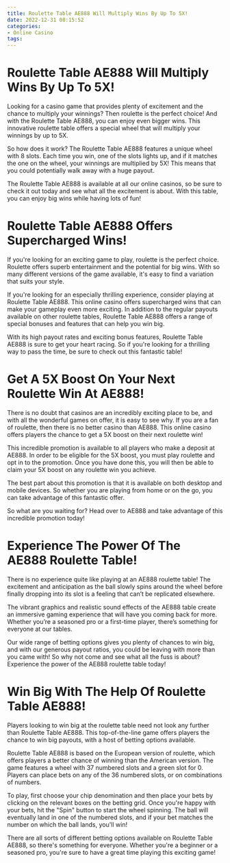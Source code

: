```yaml
---
title: Roulette Table AE888 Will Multiply Wins By Up To 5X!
date: 2022-12-31 08:15:52
categories:
- Online Casino
tags:
---
```



#  Roulette Table AE888 Will Multiply Wins By Up To 5X!

Looking for a casino game that provides plenty of excitement and the chance to multiply your winnings? Then roulette is the perfect choice! And with the Roulette Table AE888, you can enjoy even bigger wins. This innovative roulette table offers a special wheel that will multiply your winnings by up to 5X.

So how does it work? The Roulette Table AE888 features a unique wheel with 8 slots. Each time you win, one of the slots lights up, and if it matches the one on the wheel, your winnings are multiplied by 5X! This means that you could potentially walk away with a huge payout.

The Roulette Table AE888 is available at all our online casinos, so be sure to check it out today and see what all the excitement is about. With this table, you can enjoy big wins while having lots of fun!

#  Roulette Table AE888 Offers Supercharged Wins!

If you're looking for an exciting game to play, roulette is the perfect choice. Roulette offers superb entertainment and the potential for big wins. With so many different versions of the game available, it's easy to find a variation that suits your style.

If you're looking for an especially thrilling experience, consider playing at Roulette Table AE888. This online casino offers supercharged wins that can make your gameplay even more exciting. In addition to the regular payouts available on other roulette tables, Roulette Table AE888 offers a range of special bonuses and features that can help you win big.

With its high payout rates and exciting bonus features, Roulette Table AE888 is sure to get your heart racing. So if you're looking for a thrilling way to pass the time, be sure to check out this fantastic table!

#  Get A 5X Boost On Your Next Roulette Win At AE888!

There is no doubt that casinos are an incredibly exciting place to be, and with all the wonderful games on offer, it is easy to see why. If you are a fan of roulette, then there is no better casino than AE888. This online casino offers players the chance to get a 5X boost on their next roulette win!

This incredible promotion is available to all players who make a deposit at AE888. In order to be eligible for the 5X boost, you must play roulette and opt in to the promotion. Once you have done this, you will then be able to claim your 5X boost on any roulette win you achieve.

The best part about this promotion is that it is available on both desktop and mobile devices. So whether you are playing from home or on the go, you can take advantage of this fantastic offer.

So what are you waiting for? Head over to AE888 and take advantage of this incredible promotion today!

#  Experience The Power Of The AE888 Roulette Table!

There is no experience quite like playing at an AE888 roulette table! The excitement and anticipation as the ball slowly spins around the wheel before finally dropping into its slot is a feeling that can’t be replicated elsewhere.

The vibrant graphics and realistic sound effects of the AE888 table create an immersive gaming experience that will have you coming back for more. Whether you’re a seasoned pro or a first-time player, there’s something for everyone at our tables.

Our wide range of betting options gives you plenty of chances to win big, and with our generous payout ratios, you could be leaving with more than you came with! So why not come and see what all the fuss is about? Experience the power of the AE888 roulette table today!

#  Win Big With The Help Of Roulette Table AE888!

Players looking to win big at the roulette table need not look any further than Roulette Table AE888. This top-of-the-line game offers players the chance to win big payouts, with a host of betting options available.

Roulette Table AE888 is based on the European version of roulette, which offers players a better chance of winning than the American version. The game features a wheel with 37 numbered slots and a green slot for 0. Players can place bets on any of the 36 numbered slots, or on combinations of numbers.

To play, first choose your chip denomination and then place your bets by clicking on the relevant boxes on the betting grid. Once you're happy with your bets, hit the "Spin" button to start the wheel spinning. The ball will eventually land in one of the numbered slots, and if your bet matches the number on which the ball lands, you'll win!

There are all sorts of different betting options available on Roulette Table AE888, so there's something for everyone. Whether you're a beginner or a seasoned pro, you're sure to have a great time playing this exciting game!